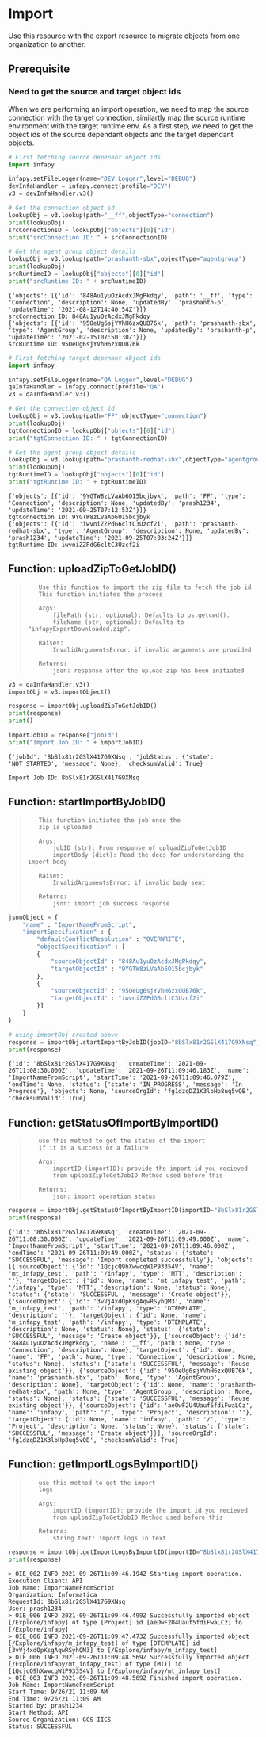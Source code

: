 # Import

Use this resource with the export resource to migrate objects from one organization to another.

## Prerequisite
### Need to get the source and target object ids

When we are performing an import operation, we need to map the source connection with the target connection, similartly map the source runtime environment with the target runtime env. As a first step, we need to get the object ids of the source dependant objects and the target dependant objects.


```python
# First fetching source depenant object ids
import infapy

infapy.setFileLogger(name="DEV Logger",level="DEBUG")
devInfaHandler = infapy.connect(profile="DEV")
v3 = devInfaHandler.v3()

# Get the connection object id
lookupObj = v3.lookup(path="__ff",objectType="connection")
print(lookupObj)
srcConnectionID = lookupObj["objects"][0]["id"]
print("srcConnection ID: " + srcConnectionID)

# Get the agent group object details
lookupObj = v3.lookup(path="prashanth-sbx",objectType="agentgroup")
print(lookupObj)
srcRuntimeID = lookupObj["objects"][0]["id"]
print("srcRuntime ID: " + srcRuntimeID)

```

    {'objects': [{'id': '848Au1yuOzAcdxJMgPkdqy', 'path': '__ff', 'type': 'Connection', 'description': None, 'updatedBy': 'prashanth-p', 'updateTime': '2021-08-12T14:40:54Z'}]}
    srcConnection ID: 848Au1yuOzAcdxJMgPkdqy
    {'objects': [{'id': '95OeUg6sjYVhH6zxQUB76k', 'path': 'prashanth-sbx', 'type': 'AgentGroup', 'description': None, 'updatedBy': 'prashanth-p', 'updateTime': '2021-02-15T07:50:30Z'}]}
    srcRuntime ID: 95OeUg6sjYVhH6zxQUB76k
    


```python
# First fetching target depenant object ids
import infapy

infapy.setFileLogger(name="QA Logger",level="DEBUG")
qaInfaHandler = infapy.connect(profile="QA")
v3 = qaInfaHandler.v3()

# Get the connection object id
lookupObj = v3.lookup(path="FF",objectType="connection")
print(lookupObj)
tgtConnectionID = lookupObj["objects"][0]["id"]
print("tgtConnection ID: " + tgtConnectionID)

# Get the agent group object details
lookupObj = v3.lookup(path="prashanth-redhat-sbx",objectType="agentgroup")
print(lookupObj)
tgtRuntimeID = lookupObj["objects"][0]["id"]
print("tgtRuntime ID: " + tgtRuntimeID)
```

    {'objects': [{'id': '9YGTW8zLVaAb6O15bcjbyk', 'path': 'FF', 'type': 'Connection', 'description': None, 'updatedBy': 'prash1234', 'updateTime': '2021-09-25T07:12:53Z'}]}
    tgtConnection ID: 9YGTW8zLVaAb6O15bcjbyk
    {'objects': [{'id': 'iwvniZZPdG6cltC3Uzcf2i', 'path': 'prashanth-redhat-sbx', 'type': 'AgentGroup', 'description': None, 'updatedBy': 'prash1234', 'updateTime': '2021-09-25T07:03:24Z'}]}
    tgtRuntime ID: iwvniZZPdG6cltC3Uzcf2i
    

## Function: uploadZipToGetJobID()

>        Use this function to import the zip file to fetch the job id
>        This function initiates the process 
>
>        Args:
>            filePath (str, optional): Defaults to os.getcwd().
>            fileName (str, optional): Defaults to "infapyExportDownloaded.zip".
>
>        Raises:
>            InvalidArgumentsError: if invalid arguments are provided
>
>        Returns:
>            json: response after the upload zip has been initiated


```python
v3 = qaInfaHandler.v3()
importObj = v3.importObject()

response = importObj.uploadZipToGetJobID()
print(response)
print()

importJobID = response["jobId"]
print("Import Job ID: " + importJobID)
```

    {'jobId': '8bSlx81r2GSlX417G9XNsq', 'jobStatus': {'state': 'NOT_STARTED', 'message': None}, 'checksumValid': True}
    
    Import Job ID: 8bSlx81r2GSlX417G9XNsq
    

## Function: startImportByJobID()

>        This function initiates the job once the
>        zip is uploaded
>
>        Args:
>            jobID (str): From response of uploadZipToGetJobID
>            importBody (dict): Read the docs for understanding the import body
>
>        Raises:
>            InvalidArgumentsError: if invalid body sent
>
>        Returns:
>            json: import job success response


```python
jsonObject = {
    "name" : "ImportNameFromScript",
    "importSpecification" : {
        "defaultConflictResolution" : "OVERWRITE",
        "objectSpecification" : [
        {
            "sourceObjectId" : "848Au1yuOzAcdxJMgPkdqy",
            "targetObjectId" : "9YGTW8zLVaAb6O15bcjbyk"
        },
        {
            "sourceObjectId" : "95OeUg6sjYVhH6zxQUB76k",
            "targetObjectId" : "iwvniZZPdG6cltC3Uzcf2i"
        }]
    }
}

# using importObj created above
response = importObj.startImportByJobID(jobID="8bSlx81r2GSlX417G9XNsq",importBody=jsonObject)
print(response)
```

    {'id': '8bSlx81r2GSlX417G9XNsq', 'createTime': '2021-09-26T11:08:30.000Z', 'updateTime': '2021-09-26T11:09:46.183Z', 'name': 'ImportNameFromScript', 'startTime': '2021-09-26T11:09:46.079Z', 'endTime': None, 'status': {'state': 'IN_PROGRESS', 'message': 'In Progress'}, 'objects': None, 'sourceOrgId': 'fg1dzqDZ1K3lbHp8uq5vQB', 'checksumValid': True}
    

## Function: getStatusOfImportByImportID()

>        use this method to get the status of the import
>        if it is a success or a failure
>
>        Args:
>            importID (importID): provide the import id you recieved
>            from uploadZipToGetJobID Method used before this
>
>        Returns:
>            json: import operation status


```python
response = importObj.getStatusOfImportByImportID(importID="8bSlx81r2GSlX417G9XNsq")
print(response)
```

    {'id': '8bSlx81r2GSlX417G9XNsq', 'createTime': '2021-09-26T11:08:30.000Z', 'updateTime': '2021-09-26T11:09:49.000Z', 'name': 'ImportNameFromScript', 'startTime': '2021-09-26T11:09:46.000Z', 'endTime': '2021-09-26T11:09:49.000Z', 'status': {'state': 'SUCCESSFUL', 'message': 'Import completed successfully'}, 'objects': [{'sourceObject': {'id': '1QcjcQ9hXwwcqW1P93354V', 'name': 'mt_infapy_test', 'path': '/infapy', 'type': 'MTT', 'description': ''}, 'targetObject': {'id': None, 'name': 'mt_infapy_test', 'path': '/infapy', 'type': 'MTT', 'description': None, 'status': None}, 'status': {'state': 'SUCCESSFUL', 'message': 'Create object'}}, {'sourceObject': {'id': '3vVj4xdOpKsgAqwRSyhQM3', 'name': 'm_infapy_test', 'path': '/infapy', 'type': 'DTEMPLATE', 'description': ''}, 'targetObject': {'id': None, 'name': 'm_infapy_test', 'path': '/infapy', 'type': 'DTEMPLATE', 'description': None, 'status': None}, 'status': {'state': 'SUCCESSFUL', 'message': 'Create object'}}, {'sourceObject': {'id': '848Au1yuOzAcdxJMgPkdqy', 'name': '__ff', 'path': None, 'type': 'Connection', 'description': None}, 'targetObject': {'id': None, 'name': 'FF', 'path': None, 'type': 'Connection', 'description': None, 'status': None}, 'status': {'state': 'SUCCESSFUL', 'message': 'Reuse existing object'}}, {'sourceObject': {'id': '95OeUg6sjYVhH6zxQUB76k', 'name': 'prashanth-sbx', 'path': None, 'type': 'AgentGroup', 'description': None}, 'targetObject': {'id': None, 'name': 'prashanth-redhat-sbx', 'path': None, 'type': 'AgentGroup', 'description': None, 'status': None}, 'status': {'state': 'SUCCESSFUL', 'message': 'Reuse existing object'}}, {'sourceObject': {'id': 'aeOwF2U4Uauf5fdiFwaLCz', 'name': 'infapy', 'path': '/', 'type': 'Project', 'description': ''}, 'targetObject': {'id': None, 'name': 'infapy', 'path': '/', 'type': 'Project', 'description': None, 'status': None}, 'status': {'state': 'SUCCESSFUL', 'message': 'Create object'}}], 'sourceOrgId': 'fg1dzqDZ1K3lbHp8uq5vQB', 'checksumValid': True}
    

## Function: getImportLogsByImportID()

>        use this method to get the import
>        logs
>
>        Args:
>            importID (importID): provide the import id you recieved
>            from uploadZipToGetJobID Method used before this
>
>        Returns:
>            string text: import logs in text


```python
response = importObj.getImportLogsByImportID(importID="8bSlx81r2GSlX417G9XNsq")
print(response)
```

    > OIE_002 INFO 2021-09-26T11:09:46.194Z Starting import operation.
    Execution Client: API
    Job Name: ImportNameFromScript
    Organization: Informatica
    RequestId: 8bSlx81r2GSlX417G9XNsq
    User: prash1234
    > OIE_006 INFO 2021-09-26T11:09:46.499Z Successfully imported object [/Explore/infapy] of type [Project] id [aeOwF2U4Uauf5fdiFwaLCz] to [/Explore/infapy]
    > OIE_006 INFO 2021-09-26T11:09:47.473Z Successfully imported object [/Explore/infapy/m_infapy_test] of type [DTEMPLATE] id [3vVj4xdOpKsgAqwRSyhQM3] to [/Explore/infapy/m_infapy_test]
    > OIE_006 INFO 2021-09-26T11:09:48.569Z Successfully imported object [/Explore/infapy/mt_infapy_test] of type [MTT] id [1QcjcQ9hXwwcqW1P93354V] to [/Explore/infapy/mt_infapy_test]
    > OIE_003 INFO 2021-09-26T11:09:48.569Z Finished import operation.
    Job Name: ImportNameFromScript
    Start Time: 9/26/21 11:09 AM
    End Time: 9/26/21 11:09 AM
    Started by: prash1234
    Start Method: API
    Source Organization: GCS IICS
    Status: SUCCESSFUL
    
    
